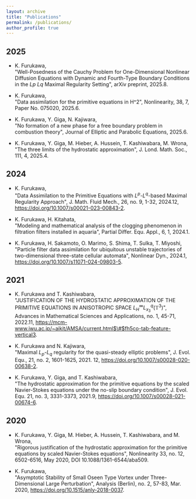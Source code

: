 ```yaml
---
layout: archive
title: "Publications"
permalink: /publications/
author_profile: true
---
```


## 2025
- K. Furukawa,  
"Well-Posedness of the Cauchy Problem for One-Dimensional Nonlinear Diffusion Equations with Dynamic and Fourth-Type Boundary Conditions in the $Lp$ $Lq$ Maximal Regularity Setting", arXiv preprint, 2025.8.

- K. Furukawa,  
"Data assimilation for the primitive equations in H^2", Nonlinearity, 38, 7, Paper No. 075020, 2025.6.

- K. Furukawa, Y. Giga, N. Kajiwara,  
"No formation of a new phase for a free boundary problem in combustion theory", Journal of Elliptic and Parabolic Equations, 2025.6.

- K. Furukawa, Y. Giga, M. Hieber, A. Hussein, T. Kashiwabara, M. Wrona,  
"The three limits of the hydrostatic approximation", J. Lond. Math. Soc., 111, 4, 2025.4.

## 2024
- K. Furukawa,  
"Data Assimilation to the Primitive Equations with $L^p$-$L^q$-based Maximal Regularity Approach", J. Math. Fluid Mech., 26, no. 9, 1-32, 2024.12, https://doi.org/10.1007/s00021-023-00843-2.

- K. Furukawa, H. Kitahata,  
"Modeling and mathematical analysis of the clogging phenomenon in filtration filters installed in aquaria", Partial Differ. Equ. Appl., 6, 1, 2024.1.

- K. Furukawa, H. Sakamoto, O. Marimo, S. Shima, T. Sulka, T. Miyoshi,  
"Particle filter data assimilation for ubiquitous unstable trajectories of two-dimensional three-state cellular automata", Nonlinear Dyn., 2024.1, https://doi.org/10.1007/s11071-024-09803-5.

## 2021
- K. Furukawa and T. Kashiwabara,  
"JUSTIFICATION OF THE HYDROSTATIC APPROXIMATION OF THE PRIMITIVE EQUATIONS IN ANISOTROPIC SPACE $L^{\infty}_H L^q_{x_3}(\mathbb{T}^3)$", Advances in Mathematical Sciences and Applications, no. 1, 45-71, 2022.11, https://mcm-www.jwu.ac.jp/~aikit/AMSA/current.html$\#$fh5co-tab-feature-vertical3.

- K. Furukawa and N. Kajiwara,  
"Maximal $L_p$-$L_q$ regularity for the quasi-steady elliptic problems", J. Evol. Equ., 21, no. 2, 1601-1625, 2021. 12, https://doi.org/10.1007/s00028-020-00638-2.
	
- K. Furukawa, Y. Giga, and T. Kashiwabara,  
"The hydrostatic approximation for the primitive equations by the scaled Navier-Stokes equations under the no-slip boundary condition", J. Evol. Equ. 21, no. 3, 3331-3373, 2021.9, https://doi.org/10.1007/s00028-021-00674-6.

## 2020
- K. Furukawa, Y. Giga, M. Hieber, A. Hussein, T. Kashiwabara, and M. Wrona,  
"Rigorous justification of the hydrostatic approximation for the primitive equations by scaled Navier-Stokes equations", Nonlinearity 33, no. 12, 6502-6516, May 2020, DOI 10.1088/1361-6544/aba509.

- K. Furukawa,  
"Asymptotic Stability of Small Oseen Type Vortex under Three-Dimensional Large Perturbation", Analysis (Berlin), no. 2, 57-83, Mar. 2020, https://doi.org/10.1515/anly-2018-0037.	
	

